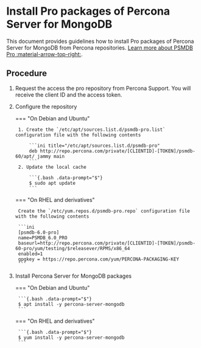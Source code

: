 # Install Pro packages of Percona Server for MongoDB

This document provides guidelines how to install Pro packages of Percona Server for MongoDB from Percona repositories. [Learn more about PSMDB Pro :material-arrow-top-right:](../psmdb-pro.md).

## Procedure

1. Request the access the pro repository from Percona Support. You will receive the client ID and the access token.

2. Configure the repository

    === "On Debian and Ubuntu"

        1. Create the `/etc/apt/sources.list.d/psmdb-pro.list` configuration file with the following contents

            ```ini title="/etc/apt/sources.list.d/psmdb-pro"
            deb http://repo.percona.com/private/[CLIENTID]-[TOKEN]/psmdb-60/apt/ jammy main
            ```
        2. Update the local cache

            ```{.bash .data-prompt="$"}
            $ sudo apt update
            ```

    === "On RHEL and derivatives"

        Create the `/etc/yum.repos.d/psmdb-pro.repo` configuration file with the following contents

        ```ini 
        [psmdb-6.0-pro]
        name=PSMDB_6.0_PRO
        baseurl=http://repo.percona.com/private/[CLIENTID]-[TOKEN]/psmdb-60-pro/yum/testing/$releasever/RPMS/x86_64
        enabled=1
        gpgkey = https://repo.percona.com/yum/PERCONA-PACKAGING-KEY
        ```

3. Install Percona Server for MongoDB packages

    === "On Debian and Ubuntu"

        ```{.bash .data-prompt="$"}
        $ apt install -y percona-server-mongodb
        ```

    === "On RHEL and derivatives"

        ```{.bash .data-prompt="$"}
        $ yum install -y percona-server-mongodb
        ```